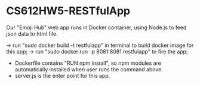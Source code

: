 # CS612HW5-RESTfulApp

Our "Emoji Hub" web app runs in Docker container, using Node.js to feed json data to html file.

  -> run "sudo docker build -t restfulapp" in terminal to build docker image for this app;
  -> run "sudo docker run -p 8081:8081 restfulapp" to fire the app;
  
* Dockerfile contains "RUN npm install", so npm modules are automatically installed when user runs the command above.
* server.js is the enter point for this app. 
